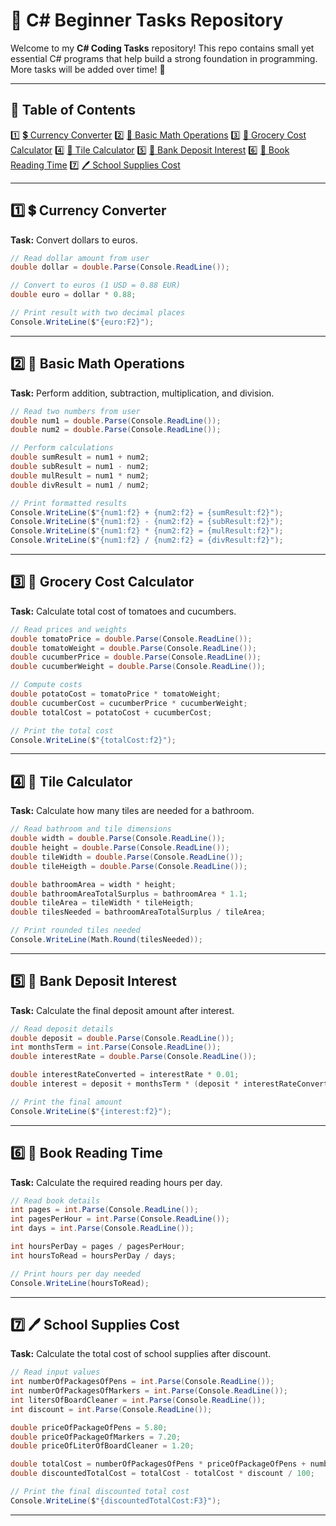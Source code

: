 # 🚀 C# Beginner Tasks Repository

Welcome to my **C# Coding Tasks** repository! This repo contains small yet essential C# programs that help build a strong foundation in programming. More tasks will be added over time! 🎯

---

## 📌 Table of Contents
1️⃣ [💲 Currency Converter](#-currency-converter)
2️⃣ [🧮 Basic Math Operations](#-basic-math-operations)
3️⃣ [🥦 Grocery Cost Calculator](#-grocery-cost-calculator)
4️⃣ [🛁 Tile Calculator](#-tile-calculator)
5️⃣ [🏦 Bank Deposit Interest](#-bank-deposit-interest)
6️⃣ [📖 Book Reading Time](#-book-reading-time)
7️⃣ [🖊️ School Supplies Cost](#-school-supplies-cost)

---

## 1️⃣ 💲 Currency Converter
**Task:** Convert dollars to euros.
```csharp
// Read dollar amount from user
double dollar = double.Parse(Console.ReadLine());

// Convert to euros (1 USD = 0.88 EUR)
double euro = dollar * 0.88;

// Print result with two decimal places
Console.WriteLine($"{euro:F2}");
```

---

## 2️⃣ 🧮 Basic Math Operations
**Task:** Perform addition, subtraction, multiplication, and division.
```csharp
// Read two numbers from user
double num1 = double.Parse(Console.ReadLine());
double num2 = double.Parse(Console.ReadLine());

// Perform calculations
double sumResult = num1 + num2;
double subResult = num1 - num2;
double mulResult = num1 * num2;
double divResult = num1 / num2;

// Print formatted results
Console.WriteLine($"{num1:f2} + {num2:f2} = {sumResult:f2}");
Console.WriteLine($"{num1:f2} - {num2:f2} = {subResult:f2}");
Console.WriteLine($"{num1:f2} * {num2:f2} = {mulResult:f2}");
Console.WriteLine($"{num1:f2} / {num2:f2} = {divResult:f2}");
```

---

## 3️⃣ 🥦 Grocery Cost Calculator
**Task:** Calculate total cost of tomatoes and cucumbers.
```csharp
// Read prices and weights
double tomatoPrice = double.Parse(Console.ReadLine());
double tomatoWeight = double.Parse(Console.ReadLine());
double cucumberPrice = double.Parse(Console.ReadLine());
double cucumberWeight = double.Parse(Console.ReadLine());

// Compute costs
double potatoCost = tomatoPrice * tomatoWeight;
double cucumberCost = cucumberPrice * cucumberWeight;
double totalCost = potatoCost + cucumberCost;

// Print the total cost
Console.WriteLine($"{totalCost:f2}");
```

---

## 4️⃣ 🛁 Tile Calculator
**Task:** Calculate how many tiles are needed for a bathroom.
```csharp
// Read bathroom and tile dimensions
double width = double.Parse(Console.ReadLine());
double height = double.Parse(Console.ReadLine());
double tileWidth = double.Parse(Console.ReadLine());
double tileHeigth = double.Parse(Console.ReadLine());

double bathroomArea = width * height;
double bathroomAreaTotalSurplus = bathroomArea * 1.1;
double tileArea = tileWidth * tileHeigth;
double tilesNeeded = bathroomAreaTotalSurplus / tileArea;

// Print rounded tiles needed
Console.WriteLine(Math.Round(tilesNeeded));
```

---

## 5️⃣ 🏦 Bank Deposit Interest
**Task:** Calculate the final deposit amount after interest.
```csharp
// Read deposit details
double deposit = double.Parse(Console.ReadLine());
int monthsTerm = int.Parse(Console.ReadLine());
double interestRate = double.Parse(Console.ReadLine());

double interestRateConverted = interestRate * 0.01;
double interest = deposit + monthsTerm * (deposit * interestRateConverted) / 12;

// Print the final amount
Console.WriteLine($"{interest:f2}");
```

---

## 6️⃣ 📖 Book Reading Time
**Task:** Calculate the required reading hours per day.
```csharp
// Read book details
int pages = int.Parse(Console.ReadLine());
int pagesPerHour = int.Parse(Console.ReadLine());
int days = int.Parse(Console.ReadLine());

int hoursPerDay = pages / pagesPerHour;
int hoursToRead = hoursPerDay / days;

// Print hours per day needed
Console.WriteLine(hoursToRead);
```

---

## 7️⃣ 🖊️ School Supplies Cost
**Task:** Calculate the total cost of school supplies after discount.
```csharp
// Read input values
int numberOfPackagesOfPens = int.Parse(Console.ReadLine());
int numberOfPackagesOfMarkers = int.Parse(Console.ReadLine());
int litersOfBoardCleaner = int.Parse(Console.ReadLine());
int discount = int.Parse(Console.ReadLine());

double priceOfPackageOfPens = 5.80;
double priceOfPackageOfMarkers = 7.20;
double priceOfLiterOfBoardCleaner = 1.20;

double totalCost = numberOfPackagesOfPens * priceOfPackageOfPens + numberOfPackagesOfMarkers * priceOfPackageOfMarkers + litersOfBoardCleaner * priceOfLiterOfBoardCleaner;
double discountedTotalCost = totalCost - totalCost * discount / 100;

// Print the final discounted total cost
Console.WriteLine($"{discountedTotalCost:F3}");
```

---

